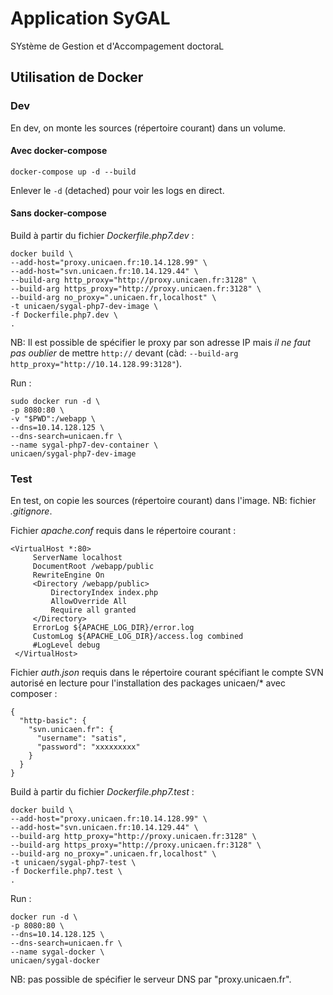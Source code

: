 # Application SyGAL

SYstème de Gestion et d'Accompagement doctoraL

## Utilisation de Docker

### Dev

En dev, on monte les sources (répertoire courant) dans un volume.

#### Avec docker-compose

    docker-compose up -d --build
    
Enlever le `-d` (detached) pour voir les logs en direct.

#### Sans docker-compose

Build à partir du fichier *Dockerfile.php7.dev* :

    docker build \
    --add-host="proxy.unicaen.fr:10.14.128.99" \
    --add-host="svn.unicaen.fr:10.14.129.44" \
    --build-arg http_proxy="http://proxy.unicaen.fr:3128" \
    --build-arg https_proxy="http://proxy.unicaen.fr:3128" \
    --build-arg no_proxy=".unicaen.fr,localhost" \
    -t unicaen/sygal-php7-dev-image \
    -f Dockerfile.php7.dev \
    .

NB: Il est possible de spécifier le proxy par son adresse IP mais 
*il ne faut pas oublier* de mettre `http://` devant 
(càd: `--build-arg http_proxy="http://10.14.128.99:3128"`).

Run :

    sudo docker run -d \
    -p 8080:80 \
    -v "$PWD":/webapp \
    --dns=10.14.128.125 \
    --dns-search=unicaen.fr \
    --name sygal-php7-dev-container \
    unicaen/sygal-php7-dev-image


### Test

En test, on copie les sources (répertoire courant) dans l'image. 
NB: fichier *.gitignore*.

Fichier *apache.conf* requis dans le répertoire courant :

    <VirtualHost *:80>
         ServerName localhost
         DocumentRoot /webapp/public
         RewriteEngine On
         <Directory /webapp/public>
             DirectoryIndex index.php
             AllowOverride All
             Require all granted
         </Directory>
         ErrorLog ${APACHE_LOG_DIR}/error.log
         CustomLog ${APACHE_LOG_DIR}/access.log combined
         #LogLevel debug
     </VirtualHost>

Fichier *auth.json* requis dans le répertoire courant spécifiant le compte SVN autorisé 
en lecture pour l'installation des packages unicaen/* avec composer :

    {
      "http-basic": {
        "svn.unicaen.fr": {
          "username": "satis",
          "password": "xxxxxxxxx"
        }
      }
    }
    
Build à partir du fichier *Dockerfile.php7.test* :

    docker build \
    --add-host="proxy.unicaen.fr:10.14.128.99" \
    --add-host="svn.unicaen.fr:10.14.129.44" \
    --build-arg http_proxy="http://proxy.unicaen.fr:3128" \
    --build-arg https_proxy="http://proxy.unicaen.fr:3128" \
    --build-arg no_proxy=".unicaen.fr,localhost" \
    -t unicaen/sygal-php7-test \
    -f Dockerfile.php7.test \
    .

Run :

    docker run -d \
    -p 8080:80 \
    --dns=10.14.128.125 \
    --dns-search=unicaen.fr \
    --name sygal-docker \
    unicaen/sygal-docker

NB: pas possible de spécifier le serveur DNS par "proxy.unicaen.fr".


